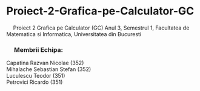 # Proiect-2-Grafica-pe-Calculator-GC
&emsp; Proiect 2 Grafica pe Calculator (GC) Anul 3, Semestrul 1, Facultatea de Matematica si Informatica, Universitatea din Bucuresti

### &emsp; Membrii Echipa: <br/>
Capatina Razvan Nicolae ($352$) <br/> 
Mihalache Sebastian Stefan ($352$) <br/>
Luculescu Teodor ($351$) <br/>
Petrovici Ricardo ($351$) <br/>

<br/>
<br/>
<br/>

